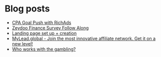 # Blog posts
<!-- BLOG-POST-LIST:START -->
- [CPA Goal Push with RichAds](https://afflift.com/f/threads/cpa-goal-push-with-richads.10142/)
- [Zeydoo Finance Survey Follow Along](https://afflift.com/f/threads/zeydoo-finance-survey-follow-along.10174/)
- [Landing page set up + creation](https://afflift.com/f/threads/landing-page-set-up-creation.10304/)
- [MyLead.global - Join the most innovative affiliate network. Get it on a new level!](https://afflift.com/f/threads/mylead-global-join-the-most-innovative-affiliate-network-get-it-on-a-new-level.2151/)
- [Who works with the gambling?](https://afflift.com/f/threads/who-works-with-the-gambling.10303/)
<!-- BLOG-POST-LIST:END -->
